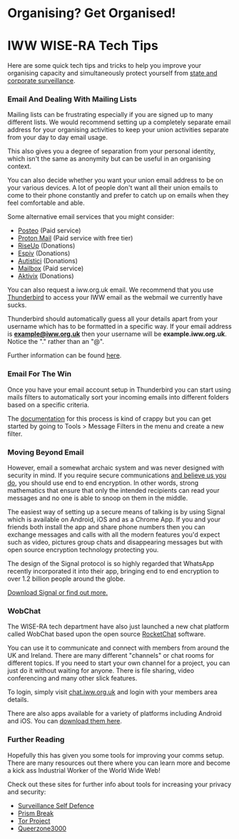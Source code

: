 # Organising? Get Organised!
# IWW WISE-RA Tech Tips

Here are some quick tech tips and tricks to help you improve your organising capacity and simultaneously protect yourself from [state and corporate surveillance](https://riseup.net/en/security).

### Email And Dealing With Mailing Lists
Mailing lists can be frustrating especially if you are signed up to many different lists. We would recommend setting up a completely separate email address for your organising activities to keep your union activities separate from your day to day email usage. 

This also gives you a degree of separation from your personal identity, which isn't the same as anonymity but can be useful in an organising context. 

You can also decide whether you want your union email address to be on your various devices. A lot of people don't want all their union emails to come to their phone constantly and prefer to catch up on emails when they feel comfortable and able.

Some alternative email services that you might consider:
* [Posteo](https://posteo.de/en)  (Paid service)
* [Proton Mail](https://protonmail.com/) (Paid service with free tier)
* [RiseUp](https://riseup.net/en)  (Donations)
* [Espiv](https://espiv.net/en/) (Donations)
* [Autistici](https://www.autistici.org/)  (Donations)
* [Mailbox](https://mailbox.org/en/)  (Paid service)
* [Aktivix](https://aktivix.org/)  (Donations)

You can also request a iww.org.uk email. We recommend that you use [Thunderbird](https://www.mozilla.org/en-US/thunderbird/)  to access your IWW email as the webmail we currently have sucks.

Thunderbird should automatically guess all your details apart from your username which has to be formatted in a specific way. If your email address is **example@iww.org.uk** then your username will be **example.iww.org.uk**. Notice the "." rather than an "@".

Further information can be found [here](https://docs.webarch.net/wiki/Email).

### Email For The Win
Once you have your email account setup in Thunderbird you can start using mails filters to automatically sort your incoming emails into different folders based on a specific criteria.

The [documentation](https://support.mozilla.org/en-US/kb/organize-your-messages-using-filters) for this process is kind of crappy but you can get started by going to Tools > Message Filters in the menu and create a new filter.


### Moving Beyond Email
However, email a somewhat archaic system and was never designed with security in mind. If you require secure communications [and believe us you do](https://en.wikipedia.org/wiki/PRISM_%28surveillance_program%29), you should use end to end encryption. In other words, strong mathematics that ensure that only the intended recipients can read your messages and no one is able to snoop on them in the middle.

The easiest way of setting up a secure means of talking is by using Signal which is available on Android, iOS and as a Chrome App. If you and your friends both install the app and share phone numbers then you can exchange messages and calls with all the modern features you'd expect such as video, pictures group chats and disappearing messages but with open source encryption technology protecting you.

The design of the Signal protocol is so highly regarded that WhatsApp recently incorporated it into their app, bringing end to end encryption to over 1.2 billion people around the globe.

[Download Signal or find out more.](https://whispersystems.org/)


### WobChat
The WISE-RA tech department have also just launched a new chat platform called WobChat based upon the open source  [RocketChat](https://rocket.chat/) software.

You can use it to communicate and connect with members from around the UK and Ireland. There are many different "channels" or chat rooms for different topics. If you need to start your own channel for a project, you can just do it without waiting for anyone. There is file sharing, video conferencing and many other slick features.

To login, simply visit  [chat.iww.org.uk](https://chat.iww.org.uk/) and login with your members area details. 

There are also apps available for a variety of platforms including Android and iOS. You can  [download them here](https://rocket.chat/download).

### Further Reading
Hopefully this has given you some tools for improving your comms setup. There are many resources out there where you can learn more and become a kick ass Industrial Worker of the World Wide Web!

Check out these sites for further info about tools for increasing your privacy and security:
* [Surveillance Self Defence](https://ssd.eff.org/en)
* [Prism Break](https://prism-break.org/en/)
* [Tor Project](https://www.torproject.org/)
* [Queerzone3000](https://queerzone3000.net/resist-mass-surveillance-secure-your-online-communication-part-1/)


